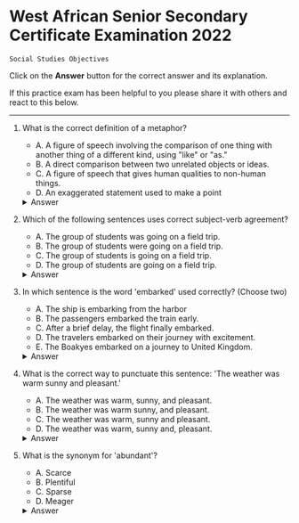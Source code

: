 # West African Senior Secondary Certificate Examination 2022
	Social Studies Objectives

Click on the **Answer** button for the correct answer and its explanation.

If this practice exam has been helpful to you please share it with others and react to this below.

---

1. What is the correct definition of a metaphor?
    - A. A figure of speech involving the comparison of one thing with another thing of a different kind, using "like" or "as."
    - B. A direct comparison between two unrelated objects or ideas.
    - C. A figure of speech that gives human qualities to non-human things.
    - D. An exaggerated statement used to make a point

    <details markdown=1><summary markdown="span">Answer</summary>

    Correct Answer: A

    Explanation: <https://www.google.com/search?q=define+metaphor&oq=define+a+metha&gs_lcrp=EgZjaHJvbWUqCggBEAAYChgWGB4yBggAEEUYOTIKCAEQABgKGBYYHjIKCAIQABgPGBYYHjIKCAMQABgPGBYYHjIKCAQQABgPGBYYHjIKCAUQABgPGBYYHjIKCAYQABgKGBYYHjIICAcQABgWGB4yCAgIEAAYFhgeMggICRAAGBYYHtIBCDQ5NjhqMGo3qAIIsAIB&sourceid=chrome&ie=UTF-8>

    </details>

2. Which of the following sentences uses correct subject-verb agreement?
    - A. The group of students was going on a field trip.
    - B. The group of students were going on a field trip.
    - C. The group of students is going on a field trip.
    - D. The group of students are going on a field trip.

    <details markdown=1><summary markdown="span">Answer</summary>

    Correct Answer: A

    Explanation: <https://www.grammarly.com/blog/grammar-basics-what-is-subject-verb-agreement/>

    </details>

3. In which sentence is the word 'embarked' used correctly? (Choose two)
    - A. The ship is embarking from the harbor
    - B. The passengers embarked the train early.
    - C. After a brief delay, the flight finally embarked.
    - D. The travelers embarked on their journey with excitement.
    - E. The Boakyes embarked on a journey to United Kingdom.

    <details markdown=1><summary markdown="span">Answer</summary>

    Correct Answer: DE

    Explanation: <https://google.com/embark>

    </details>

4. What is the correct way to punctuate this sentence: 'The weather was warm sunny and pleasant.'
    - A. The weather was warm, sunny, and pleasant.
    - B. The weather was warm sunny, and pleasant.
    - C. The weather was warm, sunny and pleasant.
    - D. The weather was warm, sunny and, pleasant.

    <details markdown=1><summary markdown="span">Answer</summary>

    Correct Answer: A

    Explanation: <https://google.com/>

    </details>

5. What is the synonym for 'abundant'?
    - A. Scarce
    - B. Plentiful
    - C. Sparse
    - D. Meager

    <details markdown=1><summary markdown="span">Answer</summary>

    Correct Answer: B

    Explanation: <https://google.com/abundant>

    </details>

